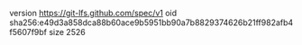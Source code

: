 version https://git-lfs.github.com/spec/v1
oid sha256:e49d3a858dca88b60ace9b5951bb90a7b8829374626b21ff982afb4f5607f9bf
size 2526
